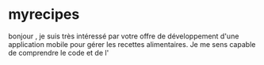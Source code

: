 # myrecipes

bonjour , je suis très intéressé par votre offre de développement d'une application mobile pour gérer les recettes alimentaires. Je me sens capable de comprendre le code et de l'
